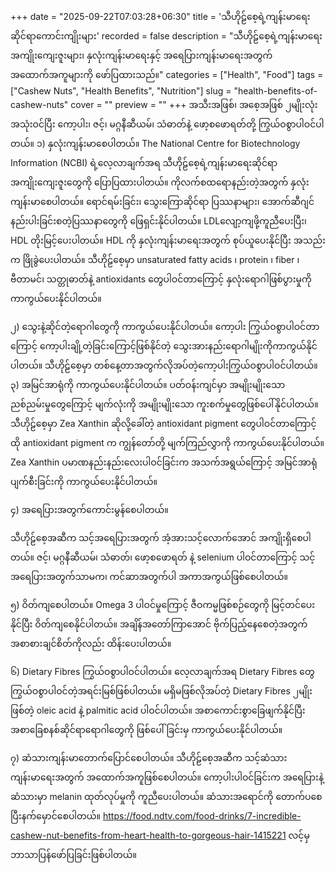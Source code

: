 +++
date = "2025-09-22T07:03:28+06:30"
title = 'သီဟိုဠ်စေ့ရဲ့ကျန်းမာရေးဆိုင်ရာကောင်းကျိုးများ'
recorded = false
description = "သီဟိုဠ်စေ့ရဲ့ကျန်းမာရေးအကျိုးကျေးဇူးများ၊ နှလုံးကျန်းမာရေးနှင့် အရေပြားကျန်းမာရေးအတွက် အထောက်အကူများကို ဖော်ပြထားသည်။"
categories = ["Health", "Food"]
tags = ["Cashew Nuts", "Health Benefits", "Nutrition"]
slug = "health-benefits-of-cashew-nuts"
cover = ""
preview = ""
+++
အသီးအဖြစ်၊ အစေ့အဖြစ် ၂မျိုးလုံးအသုံးဝင်ပြီး ကော့ပါး၊ ဇင့်၊ မဂ္ဂနီဆီယမ်၊ သံဓာတ်နဲ့ ဖော့စဖောရတ်တို့ ကြွယ်ဝစွာပါဝင်ပါတယ်။
၁) နှလုံးကျန်းမာစေပါတယ်။
The National Centre for Biotechnology Information (NCBI) ရဲ့လေ့လာချက်အရ သီဟိုဠ်စေ့ရဲ့ကျန်းမာရေးဆိုင်ရာအကျိုးကျေးဇူးတွေကို ပြောပြထားပါတယ်။ ကိုလက်စထရောနည်းတဲ့အတွက် နှလုံးကျန်းမာစေပါတယ်။ ရောင်ရမ်းခြင်း၊ သွေးကြောဆိုင်ရာ ပြဿနာများ၊ အောက်ဆီဂျင်နည်းပါးခြင်းစတဲ့ပြဿနာတွေကို ဖြေရှင်းနိုင်ပါတယ်။ LDLလျော့ကျဖို့ကူညီပေးပြီး၊ HDL တိုးမြင့်ပေးပါတယ်။ HDL ကို နှလုံးကျန်းမာရေးအတွက် စုပ်ယူပေးနိုင်ပြီး အသည်းက ဖြိုခွဲပေးပါတယ်။
သီဟိုဠ်စေ့မှာ unsaturated fatty acids ၊ protein ၊ fiber ၊ ဗီတာမင်၊ သတ္တုဓာတ်နဲ့ antioxidants တွေပါဝင်တာကြောင့် နှလုံးရောဂါဖြစ်ပွားမှုကို ကာကွယ်ပေးနိုင်ပါတယ်။

၂) သွေးနဲ့ဆိုင်တဲ့ရောဂါတွေကို ကာကွယ်ပေးနိုင်ပါတယ်။
ကော့ပါး ကြွယ်ဝစွာပါဝင်တာကြောင့် ကော့ပါးချို့တဲ့ခြင်းကြောင့်ဖြစ်နိုင်တဲ့ သွေးအားနည်းရောဂါမျိုးကိုကာကွယ်နိုင်ပါတယ်။ သီဟိုဠ်စေ့မှာ တစ်နေ့တာအတွက်လိုအပ်တဲ့ကော့ပါးကြွယ်ဝစွာပါဝင်ပါတယ်။
၃) အမြင်အာရုံကို ကာကွယ်ပေးနိုင်ပါတယ်။
ပတ်ဝန်းကျင်မှာ အမျိုးမျိုးသော ညစ်ညမ်းမှုတွေကြောင့် မျက်လုံးကို အမျိုးမျိုးသော ကူးစက်မှုတွေဖြစ်ပေါ်နိုင်ပါတယ်။ သီဟိုဠ်စေ့မှာ Zea Xanthin ဆိုလို့ခေါ်တဲ့ antioxidant pigment တွေပါဝင်တာကြောင့် ထို antioxidant pigment က ကျွန်တော်တို့ မျက်ကြည်လွှာကို ကာကွယ်ပေးနိုင်ပါတယ်။ Zea Xanthin ပမာဏနည်းနည်းလေးပါဝင်ခြင်းက အသက်အရွယ်ကြောင့် အမြင်အာရုံပျက်စီးခြင်းကို ကာကွယ်ပေးနိုင်ပါတယ်။

၄) အရေပြားအတွက်ကောင်းမွန်စေပါတယ်။

သီဟိုဠ်စေ့အဆီက သင့်အရေပြားအတွက် အံ့အားသင့်လောက်အောင် အကျိုးရှိစေပါတယ်။ ဇင့်၊ မဂ္ဂနီဆီယမ်၊ သံဓာတ်၊ ဖော့စဖောရတ် နဲ့ selenium ပါဝင်တာကြောင့် သင့်အရေပြားအတွက်သာမက၊ ကင်ဆာအတွက်ပါ အကာအကွယ်ဖြစ်စေပါတယ်။

၅) ဝိတ်ကျစေပါတယ်။
Omega 3 ပါဝင်မှုကြောင့် ဇီဝကမ္မဖြစ်စဉ်တွေကို မြင့်တင်ပေးနိုင်ပြီး ဝိတ်ကျစေနိုင်ပါတယ်။ အချိန်အတော်ကြာအောင် ဗိုက်ပြည့်နေစေတဲ့အတွက် အစာစားချင်စိတ်ကိုလည်း ထိန်းပေးပါတယ်။

၆) Dietary Fibres ကြွယ်ဝစွာပါဝင်ပါတယ်။
လေ့လာချက်အရ Dietary Fibres တွေကြွယ်ဝစွာပါဝင်တဲ့အရင်းမြစ်ဖြစ်ပါတယ်။ မရှိမဖြစ်လိုအပ်တဲ့ Dietary Fibres ၂မျိုးဖြစ်တဲ့ oleic acid နဲ့ palmitic acid ပါဝင်ပါတယ်။ အစာကောင်းစွာခြေဖျက်နိုင်ပြီး အစာခြေစနစ်ဆိုင်ရာရောဂါတွေကို ဖြစ်ပေါ်ခြင်းမှ ကာကွယ်ပေးနိုင်ပါတယ်။

၇) ဆံသားကျန်းမာတောက်ပြောင်စေပါတယ်။
သီဟိုဠ်စေ့အဆီက သင့်ဆံသားကျန်းမာရေးအတွက် အထောက်အကူဖြစ်စေပါတယ်။ ကော့ပါးပါဝင်ခြင်းက အရေပြားနဲ့ဆံသားမှာ melanin ထုတ်လုပ်မှုကို ကူညီပေးပါတယ်။ ဆံသားအရောင်ကို တောက်ပစေပြီးနက်မှောင်စေပါတယ်။
https://food.ndtv.com/food-drinks/7-incredible-cashew-nut-benefits-from-heart-health-to-gorgeous-hair-1415221 လင့်မှ ဘာသာပြန်ဖော်ပြခြင်းဖြစ်ပါတယ်။ 